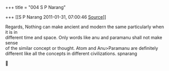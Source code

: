 +++
title = "004 S P Narang"

+++
[[S P Narang	2011-01-31, 07:00:46 [Source](https://groups.google.com/g/bvparishat/c/lHxvI938PYo)]]



Regards, Nothing can make ancient and modern the same particularly when it is in  
different time and space. Only words like anu and paramanu shall not make sense  
of the similar concept or thought. Atom and Anu>Paramanu are definitely  
different like all the concepts in different civilizations. spnarang



